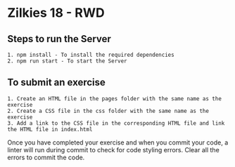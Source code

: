 # Zilkies 18 - RWD

## Steps to run the Server
    1. npm install - To install the required dependencies
    2. npm run start - To start the Server

## To submit an exercise
    1. Create an HTML file in the pages folder with the same name as the exercise
    2. Create a CSS file in the css folder with the same name as the exercise
    3. Add a link to the CSS file in the corresponding HTML file and link the HTML file in index.html

Once you have completed your exercise and when you commit your code, a linter will run during commit to check for code styling errors. Clear all the errors to commit the code.



